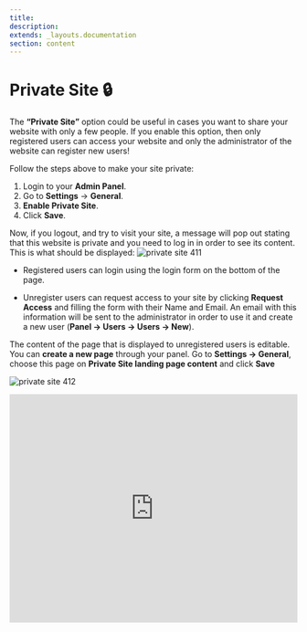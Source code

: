 ```yaml
---
title:
description:
extends: _layouts.documentation
section: content
---
```


# Private Site 🔒 


The **“Private Site”** option could be useful in cases you want to share your website with only a few people. 
If you enable this option, then only registered users can access your website and only the administrator of the website can register new users!

Follow the steps above to make your site private:

1.  Login to your **Admin Panel**.
2.  Go to  **Settings**  ->  **General**.
3.  **Enable Private Site**.
4.  Click  **Save**.

Now, if you logout, and try to visit your site,  a message will pop out stating that this website is private and you need to log in in order to see its content. This is what should be displayed:
![private site 411](/assets/images/priavte%20site%20411.jpg)

- Registered users can login using the login form on the bottom of the page.
    
- Unregister users can request access to your site by clicking  **Request Access**  and filling the form with their Name and Email. An email with this information will be sent to the administrator in order to use it and create a new user (**Panel -> Users -> Users -> New**).

The content of the page that is displayed to unregistered users is editable. 
You can **create a new page** through your panel. Go to **Settings -> General**, choose this page on **Private Site landing page content** and click **Save**

![private site 412](/assets/images/private%20site%20412.jpg)



<iframe width="100%" height="400px" src="https://www.youtube.com/embed/rS9gqUYAG3s" title="Yclas video" frameborder="0" allow="accelerometer; autoplay; clipboard-write; encrypted-media; gyroscope; picture-in-picture" allowfullscreen></iframe>
 
